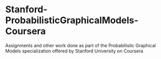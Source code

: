 # Stanford-ProbabilisticGraphicalModels-Coursera
Assignments and other work done as part of the Probabilisitc Graphical Models specialization offered by Stanford University on Coursera
